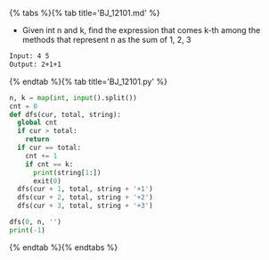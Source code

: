 {% tabs %}{% tab title='BJ_12101.md' %}

* Given int n and k, find the expression that comes k-th among the methods that represent n as the sum of 1, 2, 3

```txt
Input: 4 5
Output: 2+1+1
```

{% endtab %}{% tab title='BJ_12101.py' %}

```py
n, k = map(int, input().split())
cnt = 0
def dfs(cur, total, string):
  global cnt
  if cur > total:
    return
  if cur == total:
    cnt += 1
    if cnt == k:
      print(string[1:])
      exit(0)
  dfs(cur + 1, total, string + '+1')
  dfs(cur + 2, total, string + '+2')
  dfs(cur + 3, total, string + '+3')

dfs(0, n, '')
print(-1)
```

{% endtab %}{% endtabs %}
